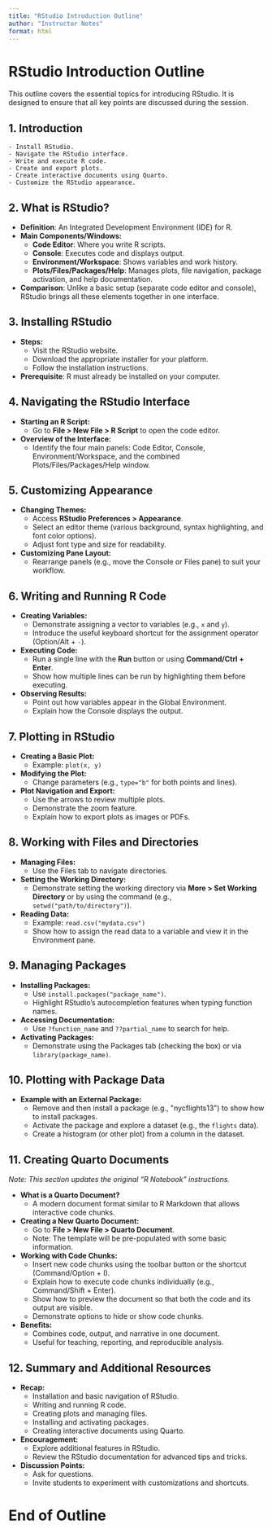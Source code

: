 ```yaml
---
title: "RStudio Introduction Outline"
author: "Instructor Notes"
format: html
---
```


# RStudio Introduction Outline

This outline covers the essential topics for introducing RStudio. It is designed to ensure that all key points are discussed during the session.

## 1. Introduction
    - Install RStudio.
    - Navigate the RStudio interface.
    - Write and execute R code.
    - Create and export plots.
    - Create interactive documents using Quarto.
    - Customize the RStudio appearance.

## 2. What is RStudio?
- **Definition**: An Integrated Development Environment (IDE) for R.
- **Main Components/Windows:**
  - **Code Editor**: Where you write R scripts.
  - **Console**: Executes code and displays output.
  - **Environment/Workspace**: Shows variables and work history.
  - **Plots/Files/Packages/Help**: Manages plots, file navigation, package activation, and help documentation.
- **Comparison**: Unlike a basic setup (separate code editor and console), RStudio brings all these elements together in one interface.

## 3. Installing RStudio
- **Steps:**
  - Visit the RStudio website.
  - Download the appropriate installer for your platform.
  - Follow the installation instructions.
- **Prerequisite**: R must already be installed on your computer.

## 4. Navigating the RStudio Interface
- **Starting an R Script:**
  - Go to **File > New File > R Script** to open the code editor.
- **Overview of the Interface:**
  - Identify the four main panels: Code Editor, Console, Environment/Workspace, and the combined Plots/Files/Packages/Help window.

## 5. Customizing Appearance
- **Changing Themes:**
  - Access **RStudio Preferences > Appearance**.
  - Select an editor theme (various background, syntax highlighting, and font color options).
  - Adjust font type and size for readability.
- **Customizing Pane Layout:**
  - Rearrange panels (e.g., move the Console or Files pane) to suit your workflow.

## 6. Writing and Running R Code
- **Creating Variables:**
  - Demonstrate assigning a vector to variables (e.g., `x` and `y`).
  - Introduce the useful keyboard shortcut for the assignment operator (Option/Alt + `-`).
- **Executing Code:**
  - Run a single line with the **Run** button or using **Command/Ctrl + Enter**.
  - Show how multiple lines can be run by highlighting them before executing.
- **Observing Results:**
  - Point out how variables appear in the Global Environment.
  - Explain how the Console displays the output.

## 7. Plotting in RStudio
- **Creating a Basic Plot:**
  - Example: `plot(x, y)`
- **Modifying the Plot:**
  - Change parameters (e.g., `type="b"` for both points and lines).
- **Plot Navigation and Export:**
  - Use the arrows to review multiple plots.
  - Demonstrate the zoom feature.
  - Explain how to export plots as images or PDFs.

## 8. Working with Files and Directories
- **Managing Files:**
  - Use the Files tab to navigate directories.
- **Setting the Working Directory:**
  - Demonstrate setting the working directory via **More > Set Working Directory** or by using the command (e.g., `setwd("path/to/directory")`).
- **Reading Data:**
  - Example: `read.csv("mydata.csv")`
  - Show how to assign the read data to a variable and view it in the Environment pane.

## 9. Managing Packages
- **Installing Packages:**
  - Use `install.packages("package_name")`.
  - Highlight RStudio’s autocompletion features when typing function names.
- **Accessing Documentation:**
  - Use `?function_name` and `??partial_name` to search for help.
- **Activating Packages:**
  - Demonstrate using the Packages tab (checking the box) or via `library(package_name)`.

## 10. Plotting with Package Data
- **Example with an External Package:**
  - Remove and then install a package (e.g., "nycflights13") to show how to install packages.
  - Activate the package and explore a dataset (e.g., the `flights` data).
  - Create a histogram (or other plot) from a column in the dataset.

## 11. Creating Quarto Documents
*Note: This section updates the original “R Notebook” instructions.*
- **What is a Quarto Document?**
  - A modern document format similar to R Markdown that allows interactive code chunks.
- **Creating a New Quarto Document:**
  - Go to **File > New File > Quarto Document**.
  - Note: The template will be pre-populated with some basic information.
- **Working with Code Chunks:**
  - Insert new code chunks using the toolbar button or the shortcut (Command/Option + I).
  - Explain how to execute code chunks individually (e.g., Command/Shift + Enter).
  - Show how to preview the document so that both the code and its output are visible.
  - Demonstrate options to hide or show code chunks.
- **Benefits:**
  - Combines code, output, and narrative in one document.
  - Useful for teaching, reporting, and reproducible analysis.

## 12. Summary and Additional Resources
- **Recap:**
  - Installation and basic navigation of RStudio.
  - Writing and running R code.
  - Creating plots and managing files.
  - Installing and activating packages.
  - Creating interactive documents using Quarto.
- **Encouragement:**
  - Explore additional features in RStudio.
  - Review the RStudio documentation for advanced tips and tricks.
- **Discussion Points:**
  - Ask for questions.
  - Invite students to experiment with customizations and shortcuts.

# End of Outline
